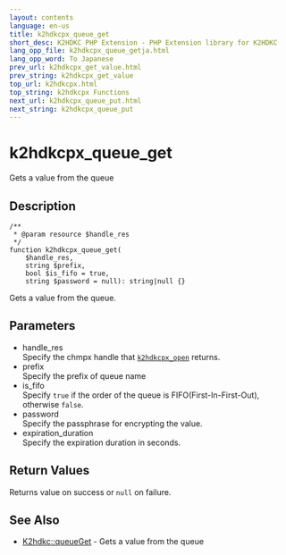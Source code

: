 ```yaml
---
layout: contents
language: en-us
title: k2hdkcpx_queue_get
short_desc: K2HDKC PHP Extension - PHP Extension library for K2HDKC
lang_opp_file: k2hdkcpx_queue_getja.html
lang_opp_word: To Japanese
prev_url: k2hdkcpx_get_value.html
prev_string: k2hdkcpx_get_value
top_url: k2hdkcpx.html
top_string: k2hdkcpx Functions
next_url: k2hdkcpx_queue_put.html
next_string: k2hdkcpx_queue_put
---
```


# k2hdkcpx_queue_get
Gets a value from the queue

## Description

```
/**
 * @param resource $handle_res
 */
function k2hdkcpx_queue_get(
    $handle_res,
    string $prefix,
    bool $is_fifo = true,
    string $password = null): string|null {}
```

Gets a value from the queue.

## Parameters
- handle_res  
Specify the chmpx handle that [`k2hdkcpx_open`](k2hdkcpx_open.html) returns.
- prefix  
Specify the prefix of queue name
- is_fifo  
Specify `true` if the order of the queue is FIFO(First-In-First-Out), otherwise `false`.
- password  
Specify the passphrase for encrypting the value.
- expiration_duration  
Specify the expiration duration in seconds.


## Return Values
Returns value on success or `null` on failure. 

## See Also
- [K2hdkc::queueGet](k2hdkc_class_queueget.html) - Gets a value from the queue
